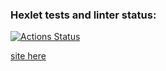 ### Hexlet tests and linter status:
[![Actions Status](https://github.com/EzerTigger/python-project-83/workflows/hexlet-check/badge.svg)](https://github.com/EzerTigger/python-project-83/actions)

[site here](python-project-83-production-9c6a.up.railway.app)
